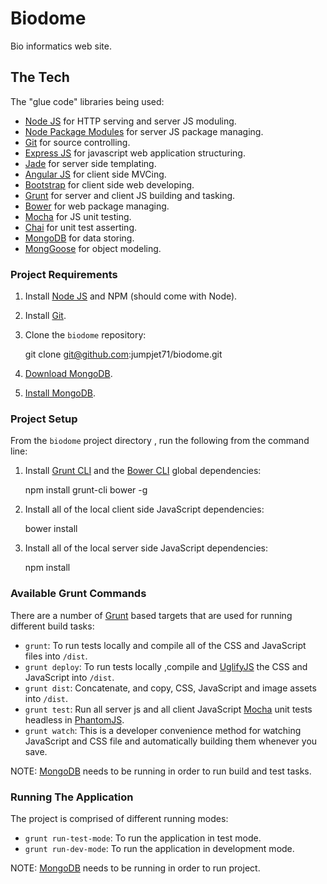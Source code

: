 # Biodome

Bio informatics web site.

## The Tech

The "glue code" libraries being used:

* [Node JS](http://nodejs.org/) for HTTP serving and server JS moduling.
* [Node Package Modules](https://npmjs.org/) for server JS package managing.
* [Git](http://git-scm.com/) for source controlling.
* [Express JS](http://www.expressjs.com/) for javascript web application structuring.
* [Jade](http://www.jade-lang.com/) for server side templating.
* [Angular JS](http://angularjs.org/) for client side MVCing.
* [Bootstrap](http://twitter.github.com/bootstrap/) for client side web developing.
* [Grunt](http://www.gruntjs.com/) for server and client JS building and tasking.
* [Bower](http://bower.io/) for web package managing.
* [Mocha](http://visionmedia.github.io/mocha/) for JS unit testing.
* [Chai](http://chaijs.com/) for unit test asserting.
* [MongoDB](http://www.mongodb.org/) for data storing.
* [MongGoose](http://mongoosejs.com/) for object modeling.

### Project Requirements

1) Install [Node JS](http://nodejs.org/) and NPM (should come with Node).

2) Install [Git](http://git-scm.com/).

3) Clone the `biodome` repository:

    git clone git@github.com:jumpjet71/biodome.git

4) [Download MongoDB]( http://www.mongodb.org/downloads/).

5) [Install MongoDB](http://docs.mongodb.org/manual/installation/).

### Project Setup

From the `biodome` project directory , run the following from the command line:

1) Install [Grunt CLI](https://github.com/gruntjs/grunt-cli/) and the [Bower CLI](http://sindresorhus.com/bower-components/) global dependencies:

	npm install grunt-cli bower -g

2) Install all of the local client side JavaScript dependencies:

	bower install

3) Install all of the local server side JavaScript dependencies:

	npm install

### Available Grunt Commands

There are a number of [Grunt](http://www.gruntjs.com/) based targets that are used for running different build tasks:

* `grunt`: To run tests locally and compile all of the CSS and JavaScript files into `/dist`.
* `grunt deploy`: To run tests locally ,compile and [UglifyJS](http://lisperator.net/uglifyjs/) the CSS and JavaScript into `/dist`.
* `grunt dist`: Concatenate, and copy, CSS, JavaScript and image assets into `/dist`.
* `grunt test`: Run all server js and all client JavaScript [Mocha](http://visionmedia.github.io/mocha/) unit tests headless in [PhantomJS](http://phantomjs.org/).
* `grunt watch`: This is a developer convenience method for watching JavaScript and CSS file and automatically building them whenever you save.

NOTE: [MongoDB](http://www.mongodb.org/) needs to be running in order to run build and test tasks.

### Running The Application

The project is comprised of different running modes:

* `grunt run-test-mode`: To run the application in test mode.
* `grunt run-dev-mode`: To run the application in development mode.

NOTE: [MongoDB](http://www.mongodb.org/) needs to be running in order to run project.